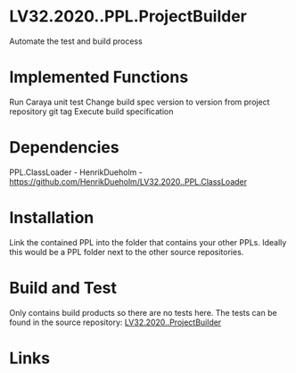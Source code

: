 # LV32.2020..PPL.ProjectBuilder
Automate the test and build process

# Implemented Functions
Run Caraya unit test
Change build spec version to version from project repository git tag
Execute build specification


# Dependencies
PPL.ClassLoader - HenrikDueholm - https://github.com/HenrikDueholm/LV32.2020..PPL.ClassLoader

# Installation
Link the contained PPL into the folder that contains your other PPLs.
Ideally this would be a PPL folder next to the other source repositories.

# Build and Test
Only contains build products so there are no tests here. 
The tests can be found in the source repository: [LV32.2020..ProjectBuilder][1]


# Links
[1]: https://github.com/HenrikDueholm/LV32.2020..ProjectBuilder